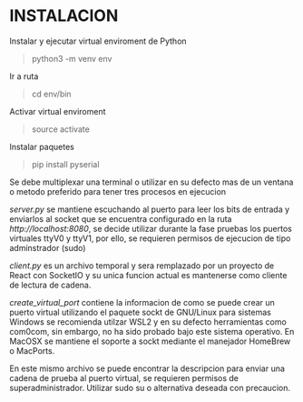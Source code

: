 # INSTALACION
Instalar y ejecutar virtual enviroment de Python
> python3 -m venv env

Ir a ruta
> cd env/bin

Activar virtual enviroment
> source activate

Instalar paquetes
> pip install pyserial

Se debe multiplexar una terminal o utilizar en su defecto mas de un ventana o metodo
preferido para tener tres procesos en ejecucion

*server.py* se mantiene escuchando al puerto para leer los bits de entrada y enviarlos al socket
que se encuentra configurado en la ruta *http://localhost:8080*, se decide
utilizar durante la fase pruebas los puertos virtuales ttyV0 y ttyV1, por ello, se
requieren permisos de ejecucion de tipo adminstrador (sudo)

*client.py* es un archivo temporal y sera remplazado por un proyecto de React con SocketIO
y su unica funcion actual es mantenerse como cliente de lectura de cadena.

*create_virtual_port* contiene la informacion de como se puede crear un puerto virtual utilizando
el paquete sockt de GNU/Linux para sistemas Windows se recomienda utilzar WSL2 y en su defecto
herramientas como com0com, sin embargo, no ha sido probado bajo este sistema operativo. En MacOSX
se mantiene el soporte a sockt mediante el manejador HomeBrew o MacPorts.

En este mismo archivo se puede encontrar la descripcion para enviar una cadena de prueba al puerto
virtual, se requieren permisos de superadministrador. Utilizar sudo su o alternativa deseada con
precaucion.
